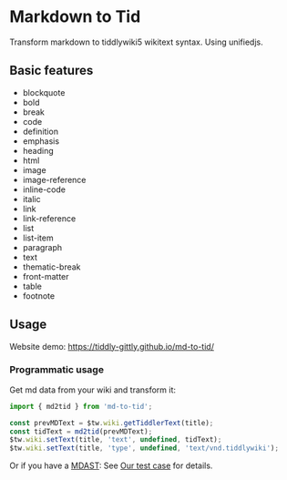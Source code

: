 # Markdown to Tid

Transform markdown to tiddlywiki5 wikitext syntax. Using unifiedjs.

## Basic features

- blockquote
- bold
- break
- code
- definition
- emphasis
- heading
- html
- image
- image-reference
- inline-code
- italic
- link
- link-reference
- list
- list-item
- paragraph
- text
- thematic-break
- front-matter
- table
- footnote

## Usage

Website demo: https://tiddly-gittly.github.io/md-to-tid/

### Programmatic usage

Get md data from your wiki and transform it:

```ts
import { md2tid } from 'md-to-tid';

const prevMDText = $tw.wiki.getTiddlerText(title);
const tidText = md2tid(prevMDText);
$tw.wiki.setText(title, 'text', undefined, tidText);
$tw.wiki.setText(title, 'type', undefined, 'text/vnd.tiddlywiki');
```

Or if you have a [MDAST](https://github.com/syntax-tree/mdast): See [Our test case](./test) for details.
